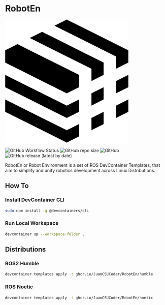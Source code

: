 # RobotEn

![Logo](./logo.svg)

![GitHub Workflow Status](https://img.shields.io/github/actions/workflow/status/JuanCSUCoder/RobotEn/release.yaml?style=for-the-badge)
![GitHub repo size](https://img.shields.io/github/repo-size/JuanCSUCoder/RobotEn?style=for-the-badge)
![GitHub](https://img.shields.io/github/license/JuanCSUCoder/RobotEn?style=for-the-badge)
![GitHub release (latest by date)](https://img.shields.io/github/v/release/JuanCSUCoder/RobotEn?label=Latest&style=for-the-badge)

RobotEn or Robot Environment is a set of ROS DevContainer Templates, that aim to simplify and unify robotics development across Linux Distributions.

## How To

### Install DevContainer CLI

```bash
sudo npm install -g @devcontainers/cli
```

### Run Local Workspace

```bash
devcontainer up --workspace-folder .
```

## Distributions

### ROS2 Humble

```bash
devcontainer templates apply -t ghcr.io/JuanCSUCoder/RobotEn/humble
```

### ROS Noetic

```bash
devcontainer templates apply -t ghcr.io/JuanCSUCoder/RobotEn/noetic
```

